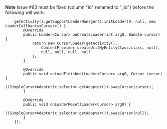 **Note**
Issue #83 must be fixed (column "Id" renamed to "_id") before the following will work:

		getActivity().getSupportLoaderManager().initLoader(0, null, new LoaderCallbacks<Cursor>() {
			@Override
			public Loader<Cursor> onCreateLoader(int arg0, Bundle cursor) {
				return new CursorLoader(getActivity(),
					ContentProvider.createUri(MyEntityClass.class, null),
					null, null, null, null
				);
			}
			
			@Override
			public void onLoadFinished(Loader<Cursor> arg0, Cursor cursor) {
				((SimpleCursorAdapter)c.selector.getAdapter()).swapCursor(cursor);
			}
			
			@Override
			public void onLoaderReset(Loader<Cursor> arg0) {
				((SimpleCursorAdapter)c.selector.getAdapter()).swapCursor(null);
			}
		});